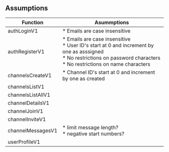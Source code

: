 
## Assumptions




| Function           |  Asummptions  |
|---                 |---         |
| authLoginV1        |  * Emails are case insensitive    |
| authRegisterV1     |  * Emails are case insensitive <br> * User ID's start at 0 and increment by one as asssigned <br> * No restrictions on password characters <br> * No restrictions on name characters    |
| channelsCreateV1   |  * Channel ID's start at 0 and increment by one as created   |
| channelsListV1     |     |
| channelsListAllV1  |     |
| channelDetailsV1   |     |
| channelJoinV1      |     |
| channelInviteV1    |     |
| channelMessagesV1  |  * limit message length?   <br> * negative start numbers?|
| userProfileV1      |     |

